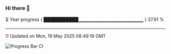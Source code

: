 ### Hi there 👋

⏳ Year progress { ███████████▁▁▁▁▁▁▁▁▁▁▁▁▁▁▁▁▁▁▁ } 37.91 %

---

⏰ Updated on Mon, 19 May 2025 08:49:19 GMT

![Progress Bar CI](https://github.com/IshwaranRudhara/GIT-ACTION/workflows/Progress%20Bar%20CI/badge.svg)
